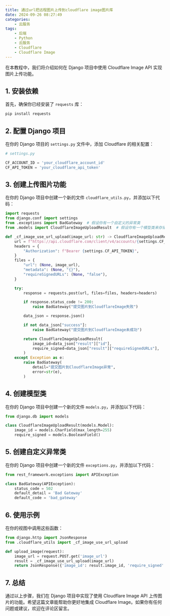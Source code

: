 ```yaml
---
title: 通过url把远程图片上传到cloudflare image图片库
date: 2024-09-26 08:27:49
categories:
    - 云服务
tags:
    - 后端
    - Python
    - 云服务
    - Cloudflare
    - Cloudflare Image
---
```







在本教程中，我们将介绍如何在 Django 项目中使用 Cloudflare Image API 实现图片上传功能。

## 1. 安装依赖

首先，确保你已经安装了 `requests` 库：

```bash
pip install requests
````


## 2. 配置 Django 项目

在你的 Django 项目的 `settings.py` 文件中，添加 Cloudflare 的相关配置：

```python
# settings.py

CF_ACCOUNT_ID = 'your_cloudflare_account_id'
CF_API_TOKEN = 'your_cloudflare_api_token'
```


## 3. 创建上传图片功能

在你的 Django 项目中创建一个新的文件 `cloudflare_utils.py`，并添加以下代码：

```python
import requests
from django.conf import settings
from .exceptions import BadGateway  # 假设你有一个自定义的异常类
from .models import CloudflareImageUploadResult  # 假设你有一个模型类来存储上传结果

def _cf_image_use_url_upload(image_url: str) -> CloudflareImageUploadResult:
    url = f"https://api.cloudflare.com/client/v4/accounts/{settings.CF_ACCOUNT_ID}/images/v1"
    headers = {
        "Authorization": f"Bearer {settings.CF_API_TOKEN}",
    }
    files = {
        "url": (None, image_url),
        "metadata": (None, "{}"),
        "requireSignedURLs": (None, "false"),
    }

    try:
        response = requests.post(url, files=files, headers=headers)

        if response.status_code != 200:
            raise BadGateway("提交图片到CloudflareImage失败")

        data_json = response.json()

        if not data_json["success"]:
            raise BadGateway("提交图片到CloudflareImage未成功")

        return CloudflareImageUploadResult(
            image_id=data_json["result"]["id"],
            require_signed=data_json["result"]["requireSignedURLs"],
        )
    except Exception as e:
        raise BadGateway(
            detail="提交图片到CloudflareImage异常",
            error=str(e),
        )
```


## 4. 创建模型类

在你的 Django 项目中创建一个新的文件 `models.py`，并添加以下代码：

```python
from django.db import models

class CloudflareImageUploadResult(models.Model):
    image_id = models.CharField(max_length=255)
    require_signed = models.BooleanField()
```


## 5. 创建自定义异常类

在你的 Django 项目中创建一个新的文件 `exceptions.py`，并添加以下代码：

```python
from rest_framework.exceptions import APIException

class BadGateway(APIException):
    status_code = 502
    default_detail = 'Bad Gateway'
    default_code = 'bad_gateway'
```


## 6. 使用示例

在你的视图中调用这些函数：

```python
from django.http import JsonResponse
from .cloudflare_utils import _cf_image_use_url_upload

def upload_image(request):
    image_url = request.POST.get('image_url')
    result = _cf_image_use_url_upload(image_url)
    return JsonResponse({'image_id': result.image_id, 'require_signed': result.require_signed})
```


## 7. 总结

通过以上步骤，我们在 Django 项目中实现了使用 Cloudflare Image API 上传图片的功能。希望这篇文章能帮助你更好地集成 Cloudflare Image。如果你有任何问题或建议，欢迎在评论区留言。